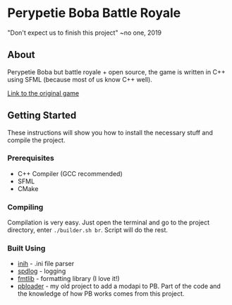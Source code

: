 # Perypetie Boba Battle Royale
"Don't expect us to finish this project" ~no one, 2019

## About
Perypetie Boba but battle royale + open source, the game is written in C++ using SFML (because most of us know C++ well).

[Link to the original game](https://olekolek1000.com/pb)

## Getting Started
These instructions will show you how to install the necessary stuff and compile the project.

### Prerequisites
- C++ Compiler (GCC recommended)
- SFML
- CMake

### Compiling
Compilation is very easy. Just open the terminal and go to the project directory, enter `./builder.sh br`. Script will do the rest.

### Built Using
- [inih](https://github.com/benhoyt/inih) - .ini file parser
- [spdlog](https://github.com/gabime/spdlog) - logging
- [fmtlib](https://github.com/fmtlib/fmt) - formatting library (I love it!)
- [pbloader](https://github.com/CodersArmyTeam/pbloader) - my old project to add a modapi to PB. Part of the code 
and the knowledge of how PB works comes from this project.

